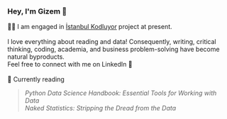 <!--
**gizemoge/gizemoge** is a ✨ _special_ ✨ repository because its `README.md` (this file) appears on your GitHub profile.

Here are some ideas to get you started:

- 🔭 I’m currently working on ...
- 🌱 I’m currently learning ...
- 👯 I’m looking to collaborate on ...
- 🤔 I’m looking for help with ...
- 💬 Ask me about ...
- 📫 How to reach me: ...
- 😄 Pronouns: ...
- ⚡ Fun fact: ...
-->

### Hey, I'm Gizem 🍂

👩‍💻 I am engaged in [İstanbul Kodluyor](https://istanbulkodluyor.com/istanbul-kodluyor) project at present. 
<br><br/>
I love everything about reading and data! Consequently, writing, critical thinking, coding, academia, and business problem-solving have become natural byproducts.<br/>
Feel free to connect with me on LinkedIn 💬
<br><br/>
📖 Currently reading <br/>
 > *Python Data Science Handbook: Essential Tools for Working with Data* <br/>
 *Naked Statistics: Stripping the Dread from the Data* <br/>


